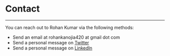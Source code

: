 # **Contact**
---
You can reach out to Rohan Kumar via the following methods:

*   Send an email at rohankanojia420 at gmail dot com
*   Send a personal message on [Twitter](https://twitter.com/r0hankanojia)
*   Send a personal message on [LinkedIn](https://www.linkedin.com/in/rohan-kumar-39356a84/)
